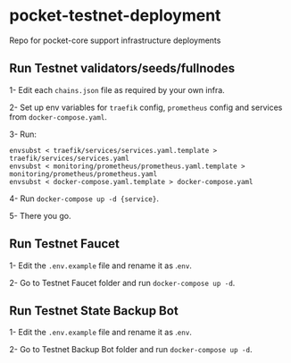 # pocket-testnet-deployment
Repo for pocket-core support infrastructure deployments

## Run Testnet validators/seeds/fullnodes
1- Edit each `chains.json` file as required by your own infra.

2- Set up env variables for `traefik` config, `prometheus` config and services from `docker-compose.yaml`.

3- Run:

```
envsubst < traefik/services/services.yaml.template > traefik/services/services.yaml
envsubst < monitoring/prometheus/prometheus.yaml.template > monitoring/prometheus/prometheus.yaml
envsubst < docker-compose.yaml.template > docker-compose.yaml
```

4- Run `docker-compose up -d {service}`.

5- There you go.

## Run Testnet Faucet
1- Edit the `.env.example` file and rename it as .`env`.

2- Go to Testnet Faucet folder and run `docker-compose up -d`.

## Run Testnet State Backup Bot

1- Edit the `.env.example` file and rename it as .`env`.

2- Go to Testnet Backup Bot folder and run `docker-compose up -d`.

